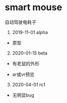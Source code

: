 # smart mouse

自动驾驶电耗子

1. 2019-11-01 alpha

  * 原型

2. 2020-01-15 beta

  * 有老鼠的外形
  
  * ar或vr预览

3. 2020-04-01 rc1

  * 无明显bug
